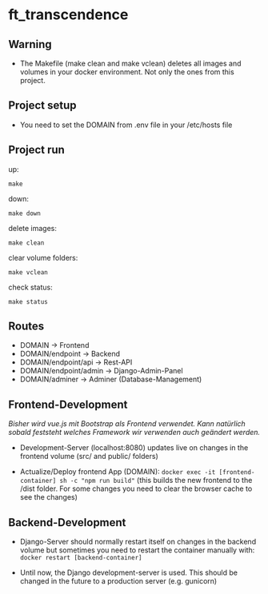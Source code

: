# ft_transcendence

## Warning
- The Makefile (make clean and make vclean) deletes all images and volumes in your docker environment. Not only the ones from this project.

## Project setup
 - You need to set the DOMAIN from .env file in your /etc/hosts file

## Project run
up:
```
make
```

down:
```
make down
```

delete images:
```
make clean
```

clear volume folders:
```
make vclean
```

check status:
```
make status
```

## Routes
- DOMAIN                    -> Frontend
- DOMAIN/endpoint           -> Backend
- DOMAIN/endpoint/api       -> Rest-API
- DOMAIN/endpoint/admin     -> Django-Admin-Panel
- DOMAIN/adminer            -> Adminer (Database-Management)

## Frontend-Development
_Bisher wird vue.js mit Bootstrap als Frontend verwendet. Kann natürlich sobald feststeht welches Framework wir verwenden auch geändert werden._
- Development-Server (localhost:8080) updates live on changes in the frontend volume (src/ and public/ folders)

- Actualize/Deploy frontend App (DOMAIN):
`docker exec -it [frontend-container] sh -c "npm run build"`
(this builds the new frontend to the /dist folder. For some changes you need to clear the browser cache to see the changes)

## Backend-Development
- Django-Server should normally restart itself on changes in the backend volume but sometimes you need to restart the container manually with:
`docker restart [backend-container]`

- Until now, the Django development-server is used. This should be changed in the future to a production server (e.g. gunicorn)

